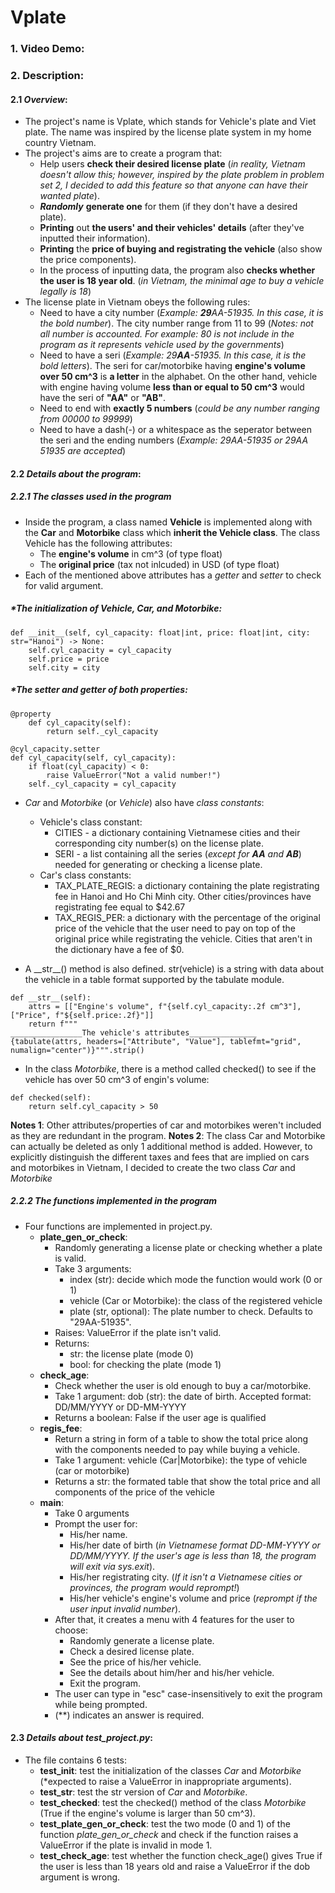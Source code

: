 # **Vplate**
### 1. __Video Demo__:  <URL HERE>
### 2. **Description**:
#### 2.1 *Overview*:
- The project's name is Vplate, which stands for Vehicle's plate and Viet plate. The name was inspired by the license plate system in my home country Vietnam.
- The project's aims are to create a program that:
    + Help users **check their desired license plate** (*in reality, Vietnam doesn't allow this; however, inspired by the plate problem in problem set 2, I decided to add this feature so that anyone can have their wanted plate*).
    + ***Randomly*** **generate one** for them (if they don't have a desired plate).
    + **Printing** out **the users' and their vehicles' details** (after they've inputted their information).   
    + **Printing** the **price of buying and registrating the vehicle** (also show the price components).
    + In the process of inputting data, the program also **checks whether the user is 18 year old**. (*in Vietnam, the minimal age to buy a vehicle legally is 18*)
- The license plate in Vietnam obeys the following rules:
    + Need to have a city number (*Example: **29**AA-51935. In this case, it is the bold number*). The city number range from 11 to 99 (*Notes: not all number is accounted. For example: 80 is not include in the program as it represents vehicle used by the governments*)
    + Need to have a seri (*Example: 29**AA**-51935. In this case, it is the bold letters*). The seri for car/motorbike having **engine's volume over 50 cm^3** is **a letter** in the alphabet. On the other hand, vehicle with engine having volume **less than or equal to 50 cm^3** would have the seri of **"AA"** or **"AB"**.
    + Need to end with **exactly 5 numbers** (*could be any number ranging from 00000 to 99999*)
    + Need to have a dash(-) or a whitespace as the seperator between the seri and the ending numbers (*Example: 29AA-51935 or 29AA 51935 are accepted*) 
#### 2.2 *Details about the program*:
##### 2.2.1 The classes used in the program 
- Inside the program, a class named **Vehicle** is implemented along with the **Car** and **Motorbike** class which **inherit the Vehicle class**. The class Vehicle has the following attributes:
    + The __engine's volume__ in cm^3 (of type float)
    + The __original price__ (tax not inlcuded) in USD (of type float) 
- Each of the mentioned above attributes has a *getter* and *setter* to check for valid argument.
##### **The initialization of Vehicle, Car, and Motorbike:*
```
def __init__(self, cyl_capacity: float|int, price: float|int, city: str="Hanoi") -> None:
    self.cyl_capacity = cyl_capacity  
    self.price = price  
    self.city = city
```
##### **The setter and getter of both properties:* 
```
@property
    def cyl_capacity(self):
        return self._cyl_capacity
    
@cyl_capacity.setter
def cyl_capacity(self, cyl_capacity):
    if float(cyl_capacity) < 0:
        raise ValueError("Not a valid number!")
    self._cyl_capacity = cyl_capacity
```
- *Car* and *Motorbike* (or *Vehicle*) also have *class constants*:
    + Vehicle's class constant:
        + CITIES - a dictionary containing Vietnamese cities and their corresponding city number(s) on the license plate.
        + SERI - a list containing all the series (*except for **AA** and **AB***) needed for generating or checking a license plate.
    + Car's class constants:
        + TAX_PLATE_REGIS: a dictionary containing the plate registrating fee in Hanoi and Ho Chi Minh city. Other cities/provinces have registrating fee equal to $42.67
        + TAX_REGIS_PER: a dictionary with the percentage of the original price of the vehicle that the user need to pay on top of the original price while registrating the vehicle. Cities that aren't in the dictionary have a fee of $0.

- A \_\_str__() method is also defined. str(vehicle) is a string with data about the vehicle in a table format supported by the tabulate module.
```
def __str__(self):
    attrs = [["Engine's volume", f"{self.cyl_capacity:.2f cm^3"], ["Price", f"${self.price:.2f}"]]
    return f"""
________________The vehicle's attributes_______________
{tabulate(attrs, headers=["Attribute", "Value"], tablefmt="grid", numalign="center")}""".strip()
```
- In the class *Motorbike*, there is a method called checked() to see if the vehicle has over 50 cm^3 of engin's volume:
```
def checked(self):
    return self.cyl_capacity > 50
```
__Notes 1__: Other attributes/properties of car and motorbikes weren't included as they are redundant in the program.
__Notes 2__: The class Car and Motorbike can actually be deleted as only 1 additional method is added. However, to explicitly distinguish the different taxes and fees that are implied on cars and motorbikes in Vietnam, I decided to create the two class *Car* and *Motorbike*  

##### 2.2.2 The functions implemented in the program
- Four functions are implemented in project.py.
    + **plate_gen_or_check**:
        + Randomly generating a license plate or checking whether a plate is valid.
        + Take 3 arguments:
            + index (str): decide which mode the function would work (0 or 1)
            + vehicle (Car or Motorbike): the class of the registered vehicle
            + plate (str, optional): The plate number to check.
            Defaults to "29AA-51935".
        + Raises: ValueError if the plate isn't valid.
        + Returns:
            + str: the license plate (mode 0)
            + bool: for checking the plate (mode 1)
    + **check_age**:
        + Check whether the user is old enough to buy a car/motorbike.
        + Take 1 argument: dob (str): the date of birth. Accepted format: DD/MM/YYYY or DD-MM-YYYY
        + Returns a boolean: False if the user age is qualified
    + **regis_fee**: 
        + Return a string in form of a table to show the total price along with the components needed to pay while buying a vehicle.
        + Take 1 argument: vehicle (Car|Motorbike): the type of vehicle (car or motorbike) 
        + Returns a str: the formated table that show the total price and all components of the price of the vehicle
    + **main**:
        + Take 0 arguments 
        + Prompt the user for:
            + His/her name.
            + His/her date of birth (*in Vietnamese format DD-MM-YYYY or DD/MM/YYYY. If the user's age is less than 18, the program will exit via sys.exit*).
            + His/her registrating city. (*If it isn't a Vietnamese cities or provinces, the program would reprompt!*)
            + His/her vehicle's engine's volume and price (*reprompt if the user input invalid number*).
        + After that, it creates a menu with 4 features for the user to choose:
            + Randomly generate a license plate.
            + Check a desired license plate.
            + See the price of his/her vehicle.
            + See the details about him/her and his/her vehicle.
            + Exit the program.
        + The user can type in "esc" case-insensitively to exit the program while being prompted.
        + (**) indicates an answer is required.
#### 2.3 *Details about test_project.py*:
- The file contains 6 tests:
    + **test_init**: test the initialization of the classes *Car* and *Motorbike* (*expected to raise a ValueError in inappropriate arguments).
    + **test_str**: test the str version of *Car* and *Motorbike*.
    + **test_checked**: test the checked() method of the class *Motorbike* (True if the engine's volume is larger than 50 cm^3).
    + **test_plate_gen_or_check**: test the two mode (0 and 1) of the function *plate_gen_or_check* and check if the function raises a ValueError if the plate is invalid in mode 1.
    + **test_check_age**: test whether the function check_age() gives True if the user is less than 18 years old and raise a ValueError if the dob argument is wrong. 